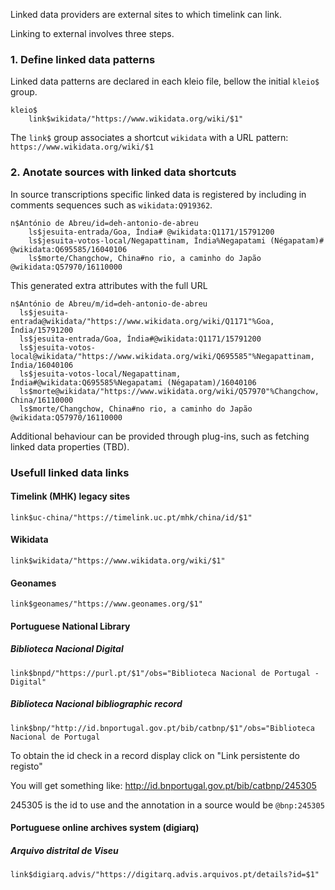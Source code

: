 
Linked data providers are external sites to which timelink can link.

Linking to external involves three steps.

### 1. Define linked data patterns

Linked data patterns are declared in each kleio file, bellow the initial `kleio$` group.

	kleio$
		link$wikidata/"https://www.wikidata.org/wiki/$1"

The `link$` group associates a shortcut `wikidata` with a URL pattern:  `https://www.wikidata.org/wiki/$1`

### 2. Anotate sources with linked data shortcuts

In source transcriptions specific linked data is registered by including in comments sequences such as `wikidata:Q919362`. 

	n$António de Abreu/id=deh-antonio-de-abreu
		ls$jesuita-entrada/Goa, Índia# @wikidata:Q1171/15791200
		ls$jesuita-votos-local/Negapattinam, Índia%Negapatami (Négapatam)# @wikidata:Q695585/16040106
		ls$morte/Changchow, China#no rio, a caminho do Japão @wikidata:Q57970/16110000

This generated extra attributes with the full URL

	n$António de Abreu/m/id=deh-antonio-de-abreu
	  ls$jesuita-entrada@wikidata/"https://www.wikidata.org/wiki/Q1171"%Goa, Índia/15791200
	  ls$jesuita-entrada/Goa, Índia#@wikidata:Q1171/15791200
	  ls$jesuita-votos-local@wikidata/"https://www.wikidata.org/wiki/Q695585"%Negapattinam, Índia/16040106
	  ls$jesuita-votos-local/Negapattinam, Índia#@wikidata:Q695585%Negapatami (Négapatam)/16040106
	  ls$morte@wikidata/"https://www.wikidata.org/wiki/Q57970"%Changchow, China/16110000
	  ls$morte/Changchow, China#no rio, a caminho do Japão @wikidata:Q57970/16110000

		   
Additional behaviour can be provided through plug-ins, such as fetching linked data properties (TBD).

### Usefull linked data links

#### Timelink (MHK) legacy sites

	link$uc-china/"https://timelink.uc.pt/mhk/china/id/$1"

#### Wikidata

	link$wikidata/"https://www.wikidata.org/wiki/$1"

#### Geonames

	link$geonames/"https://www.geonames.org/$1"

#### Portuguese National Library

##### Biblioteca Nacional Digital

    link$bnpd/"https://purl.pt/$1"/obs="Biblioteca Nacional de Portugal - Digital"

##### Biblioteca Nacional bibliographic record

    link$bnp/"http://id.bnportugal.gov.pt/bib/catbnp/$1"/obs="Biblioteca Nacional de Portugal 

To obtain the id check in a record display  click on "Link persistente do registo" 

You will get something like: http://id.bnportugal.gov.pt/bib/catbnp/245305

245305 is the id to use and the annotation in a source would be `@bnp:245305` 

#### Portuguese online archives system (digiarq)

##### Arquivo distrital de Viseu

    link$digiarq.advis/"https://digitarq.advis.arquivos.pt/details?id=$1"